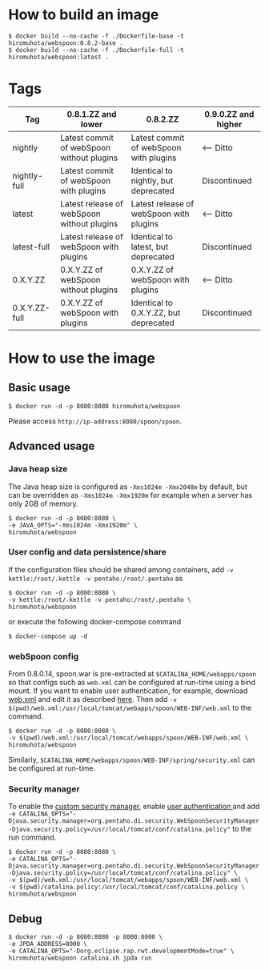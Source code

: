 # How to build an image

```
$ docker build --no-cache -f ./Dockerfile-base -t hiromuhota/webspoon:0.8.2-base .
$ docker build --no-cache -f ./Dockerfile-full -t hiromuhota/webspoon:latest .
```

# Tags

| Tag | 0.8.1.ZZ and lower | 0.8.2.ZZ | 0.9.0.ZZ and higher |
| --- | --- | --- | --- |
| nightly | Latest commit of webSpoon without plugins | Latest commit of webSpoon with plugins | <-- Ditto |
| nightly-full | Latest commit of webSpoon with plugins | Identical to nightly, but deprecated | Discontinued |
| latest | Latest release of webSpoon without plugins | Latest release of webSpoon with plugins | <-- Ditto |
| latest-full | Latest release of webSpoon with plugins | Identical to latest, but deprecated | Discontinued |
| 0.X.Y.ZZ | 0.X.Y.ZZ of webSpoon without plugins | 0.X.Y.ZZ of webSpoon with plugins | <-- Ditto |
| 0.X.Y.ZZ-full | 0.X.Y.ZZ of webSpoon with plugins | Identical to 0.X.Y.ZZ, but deprecated | Discontinued |

# How to use the image

## Basic usage

```
$ docker run -d -p 8080:8080 hiromuhota/webspoon
```

Please access `http://ip-address:8080/spoon/spoon`.

## Advanced usage

### Java heap size

The Java heap size is configured as `-Xms1024m -Xmx2048m` by default, but can be overridden as `-Xms1024m -Xmx1920m` for example when a server has only 2GB of memory.

```
$ docker run -d -p 8080:8080 \
-e JAVA_OPTS="-Xms1024m -Xmx1920m" \
hiromuhota/webspoon
```

### User config and data persistence/share

If the configuration files should be shared among containers, add `-v kettle:/root/.kettle -v pentaho:/root/.pentaho` as

```
$ docker run -d -p 8080:8080 \
-v kettle:/root/.kettle -v pentaho:/root/.pentaho \
hiromuhota/webspoon
```

or execute the following docker-compose command

```
$ docker-compose up -d
```

### webSpoon config

From 0.8.0.14, spoon.war is pre-extracted at `$CATALINA_HOME/webapps/spoon` so that configs such as `web.xml` can be configured at run-time using a bind mount.
If you want to enable user authentication, for example, download [web.xml](https://github.com/HiromuHota/pentaho-kettle/blob/webspoon-8.2/assemblies/static/src/main/resources-filtered/WEB-INF/web.xml) and edit it as described [here](https://github.com/HiromuHota/pentaho-kettle#user-authentication).
Then add `-v $(pwd)/web.xml:/usr/local/tomcat/webapps/spoon/WEB-INF/web.xml` to the command.

```
$ docker run -d -p 8080:8080 \
-v $(pwd)/web.xml:/usr/local/tomcat/webapps/spoon/WEB-INF/web.xml \
hiromuhota/webspoon
```

Similarly, `$CATALINA_HOME/webapps/spoon/WEB-INF/spring/security.xml` can be configured at run-time.

### Security manager

To enable the [custom security manager](https://github.com/HiromuHota/pentaho-kettle/wiki/Security#file-access-control-by-a-custom-security-manager-experimental), enable [user authentication
](https://github.com/HiromuHota/pentaho-kettle#user-authentication) and add `-e CATALINA_OPTS="-Djava.security.manager=org.pentaho.di.security.WebSpoonSecurityManager -Djava.security.policy=/usr/local/tomcat/conf/catalina.policy"` to the run command.

```
$ docker run -d -p 8080:8080 \
-e CATALINA_OPTS="-Djava.security.manager=org.pentaho.di.security.WebSpoonSecurityManager -Djava.security.policy=/usr/local/tomcat/conf/catalina.policy" \
-v $(pwd)/web.xml:/usr/local/tomcat/webapps/spoon/WEB-INF/web.xml \
-v $(pwd)/catalina.policy:/usr/local/tomcat/conf/catalina.policy \
hiromuhota/webspoon
```

## Debug

```
$ docker run -d -p 8080:8080 -p 8000:8000 \
-e JPDA_ADDRESS=8000 \
-e CATALINA_OPTS="-Dorg.eclipse.rap.rwt.developmentMode=true" \
hiromuhota/webspoon catalina.sh jpda run
```
